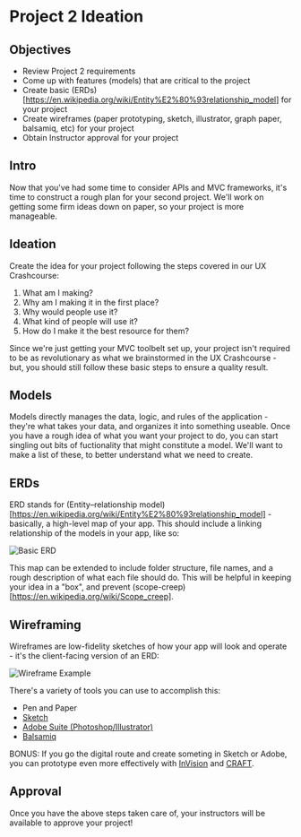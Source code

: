 # Project 2 Ideation

## Objectives

- Review Project 2 requirements
- Come up with features (models) that are critical to the project
- Create basic (ERDs)[https://en.wikipedia.org/wiki/Entity%E2%80%93relationship_model] for your project
- Create wireframes (paper prototyping, sketch, illustrator, graph paper, balsamiq, etc) for your project
- Obtain Instructor approval for your project

## Intro

Now that you've had some time to consider APIs and MVC frameworks, it's time to construct a rough plan for your second project. We'll work on getting some firm ideas down on paper, so your project is more manageable.

## Ideation

Create the idea for your project following the steps covered in our UX Crashcourse:

1. What am I making?
2. Why am I making it in the first place?
3. Why would people use it?
4. What kind of people will use it?
5. How do I make it the best resource for them?

Since we're just getting your MVC toolbelt set up, your project isn't required to be as revolutionary as what we brainstormed in the UX Crashcourse - but, you should still follow these basic steps to ensure a quality result.

## Models

Models directly manages the data, logic, and rules of the application - they're what takes your data, and organizes it into something useable. Once you have a rough idea of what you want your project to do, you can start singling out bits of fuctionality that might constitute a model. We'll want to make a list of these, to better understand what we need to create.

## ERDs

ERD stands for (Entity–relationship model)[https://en.wikipedia.org/wiki/Entity%E2%80%93relationship_model] - basically, a high-level map of your app. This should include a linking relationship of the models in your app, like so:

![Basic ERD](http://www.conceptdraw.com/solution-park/resource/images/solutions/entity-relationship-diagram-(erd)/Diagramming-Crow's-Foot-ERD-Sample60.png)

This map can be extended to include folder structure, file names, and a rough description of what each file should do. This will be helpful in keeping your idea in a "box", and prevent (scope-creep)[https://en.wikipedia.org/wiki/Scope_creep].

## Wireframing

Wireframes are low-fidelity sketches of how your app will look and operate - it's the client-facing version of an ERD:

![Wireframe Example](http://anythingnet.com.au/wp-content/uploads/2015/05/app-development-wireframing-flowchart.jpg)

There's a variety of tools you can use to accomplish this:
- Pen and Paper
- [Sketch](https://www.sketchapp.com/)
- [Adobe Suite (Photoshop/Illustrator)](http://www.adobe.com/creativecloud.html)
- [Balsamiq](https://balsamiq.com/)

BONUS: If you go the digital route and create someting in Sketch or Adobe, you can prototype even more effectively with [InVision](https://www.invisionapp.com/) and [CRAFT](https://www.invisionapp.com/craft).

## Approval

Once you have the above steps taken care of, your instructors will be available to approve your project! 



